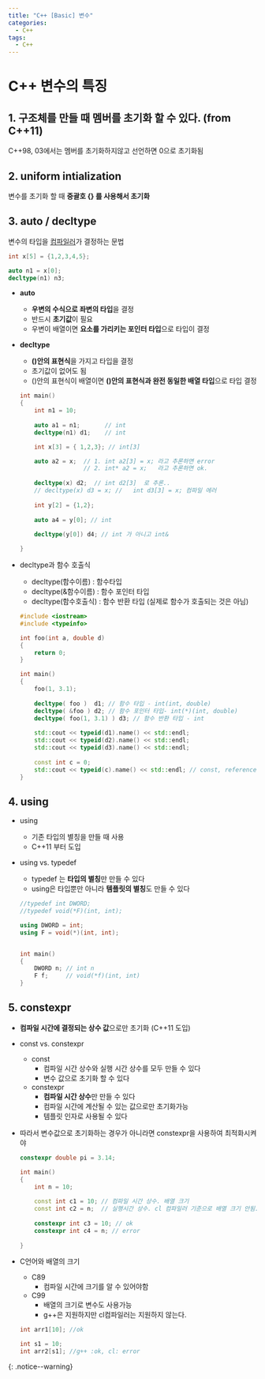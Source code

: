 ```yaml
---
title: "C++ [Basic] 변수"
categories:
  - C++
tags:
  - C++
---
```


# C++ 변수의 특징
## 1. 구조체를 만들 때 **멤버를 초기화** 할 수 있다. (from C++11)  
C++98, 03에서는 멤버를 초기화하지않고 선언하면 0으로 초기화됨  

## 2. uniform intialization  
변수를 초기화 할 때 **중괄호 {} 를 사용해서 초기화**  
## 3. **auto / decltype**  
변수의 타입을 <u>컴파일러</u>가 결정하는 문법  

```c++
int x[5] = {1,2,3,4,5};

auto n1 = x[0];
decltype(n1) n3;
```
* **auto**  
	* **우변의 수식으로 좌변의 타입**을 결정  
	* 반드시 **초기값**이 필요  
	* 우변이 배열이면 **요소를 가리키는 포인터 타입**으로 타입이 결정    
* **decltype**   
	* **()안의 표현식**을 가지고 타입을 결정  
	* 초기값이 없어도 됨  
	* ()안의 표현식이 배열이면 **()안의 표현식과 완전 동일한 배열 타입**으로 타입 결정  
  
  ```c++
  int main()
  {
      int n1 = 10;
      
      auto a1 = n1;       // int
      decltype(n1) d1;    // int  

      int x[3] = { 1,2,3}; // int[3]

      auto a2 = x;  // 1. int a2[3] = x; 라고 추론하면 error
                    // 2. int* a2 = x;   라고 추론하면 ok.
      
      decltype(x) d2;  // int d2[3]  로 추론..
      // decltype(x) d3 = x; //   int d3[3] = x; 컴파일 에러 
      
      int y[2] = {1,2};
      
      auto a4 = y[0]; // int
      
      decltype(y[0]) d4; // int 가 아니고 int&

  }
  ```  
* decltype과 함수 호출식  
	* decltype(함수이름) : 함수타입  
	* decltype(&함수이름) : 함수 포인터 타입  
	* decltype(함수호출식) : 함수 반환 타입 (실제로 함수가 호출되는 것은 아님)  
  
  ```c++
  #include <iostream>
  #include <typeinfo>

  int foo(int a, double d)
  {
      return 0;
  }

  int main()
  {
      foo(1, 3.1);
      
      decltype( foo )  d1; // 함수 타입 - int(int, double)
      decltype( &foo ) d2; // 함수 포인터 타입- int(*)(int, double)
      decltype( foo(1, 3.1) ) d3; // 함수 반환 타입 - int
      
      std::cout << typeid(d1).name() << std::endl;
      std::cout << typeid(d2).name() << std::endl;
      std::cout << typeid(d3).name() << std::endl;
      
      const int c = 0;
      std::cout << typeid(c).name() << std::endl; // const, reference는 출력 안됨      
  }
  ```  
## 4. using  
* using 
	* 기존 타입의 별칭을 만들 때 사용  
	* C++11 부터 도입
* using vs. typedef  
	* typedef 는 **타입의 별칭**만 만들 수 있다
	* using은 타입뿐만 아니라 **템플릿의 별칭**도 만들 수 있다  
  
  ```c++
  //typedef int DWORD;
  //typedef void(*F)(int, int);

  using DWORD = int;
  using F = void(*)(int, int);


  int main()
  {
      DWORD n; // int n
      F f;     // void(*f)(int, int)
  }
  ```  
## 5. constexpr  
* **컴파일 시간에 결정되는 상수 값**으로만 초기화 (C++11 도입)  
* const vs. constexpr  
	* const  
		* 컴파일 시간 상수와 실행 시간 상수를 모두 만들 수 있다  
		* 변수 값으로 초기화 할 수 있다
	* constexpr  
		* **컴파일 시간 상수**만 만들 수 있다  
		* 컴파일 시간에 계산될 수 있는 값으로만 초기화가능  
		* 템플릿 인자로 사용될 수 있다  
* 따라서 변수값으로 초기화하는 경우가 아니라면 constexpr을 사용하여 최적화시켜야  

  ```c++
  constexpr double pi = 3.14;

  int main()
  {
      int n = 10;
      
      const int c1 = 10; // 컴파일 시간 상수. 배열 크기
      const int c2 = n;  // 실행시간 상수. cl 컴파일러 기준으로 배열 크기 안됨..
      
      constexpr int c3 = 10; // ok
      constexpr int c4 = n; // error
      
  }
  ```


* C언어와 배열의 크기  
	* C89
		* 컴파일 시간에 크기를 알 수 있어야함  
	* C99
		* 배열의 크기로 변수도 사용가능  
		* g++은 지원하지만 cl컴파일러는 지원하지 않는다.
	```c++
	int arr1[10]; //ok
	
	int s1 = 10;  
	int arr2[s1]; //g++ :ok, cl: error  
	```
{: .notice--warning}
